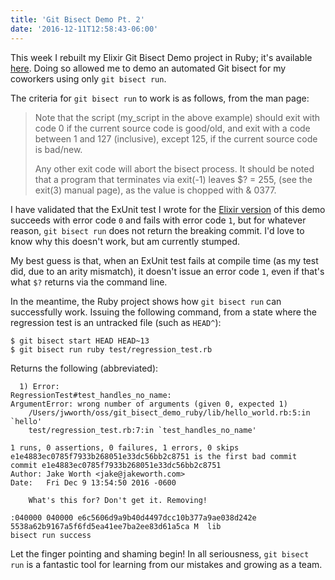 ```yaml
---
title: 'Git Bisect Demo Pt. 2'
date: '2016-12-11T12:58:43-06:00'
---
```


This week I rebuilt my Elixir Git Bisect Demo project in Ruby; it's available [here](https://github.com/jwworth/git_bisect_demo_ruby). Doing so allowed me to demo an automated Git bisect for my coworkers using only `git bisect run`.

The criteria for `git bisect run` to work is as follows, from the man page:

> Note that the script (my_script in the above example) should exit with code 0 if the current source code is good/old, and exit with a code between 1 and 127 (inclusive), except
> 125, if the current source code is bad/new.
>
> Any other exit code will abort the bisect process. It should be noted that a program that terminates via exit(-1) leaves $? = 255, (see the exit(3) manual page), as the value is chopped with & 0377.

I have validated that the ExUnit test I wrote for the [Elixir version](https://github.com/jwworth/git_bisect_demo) of this demo succeeds with error code `0` and fails with error code `1`, but for whatever reason, `git bisect run` does not return the breaking commit. I'd love to know why this doesn't work, but am currently stumped.

My best guess is that, when an ExUnit test fails at compile time (as my test did, due to an arity mismatch), it doesn't issue an error code `1`, even if that's what `$?` returns via the command line.

In the meantime, the Ruby project shows how `git bisect run` can successfully work. Issuing the following command, from a state where the regression test is an untracked file (such as `HEAD^`):

```shell
$ git bisect start HEAD HEAD~13
$ git bisect run ruby test/regression_test.rb
```

Returns the following (abbreviated):

```
  1) Error:
RegressionTest#test_handles_no_name:
ArgumentError: wrong number of arguments (given 0, expected 1)
    /Users/jwworth/oss/git_bisect_demo_ruby/lib/hello_world.rb:5:in `hello'
    test/regression_test.rb:7:in `test_handles_no_name'

1 runs, 0 assertions, 0 failures, 1 errors, 0 skips
e1e4883ec0785f7933b268051e33dc56bb2c8751 is the first bad commit
commit e1e4883ec0785f7933b268051e33dc56bb2c8751
Author: Jake Worth <jake@jakeworth.com>
Date:   Fri Dec 9 13:54:50 2016 -0600

    What's this for? Don't get it. Removing!

:040000 040000 e6c5606d9a9b40d4497dcc10b377a9ae038d242e 5538a62b9167a5f6fd5ea41ee7ba2ee83d61a5ca M	lib
bisect run success
```

Let the finger pointing and shaming begin! In all seriousness, `git bisect run` is a fantastic tool for learning from our mistakes and growing as a team.
